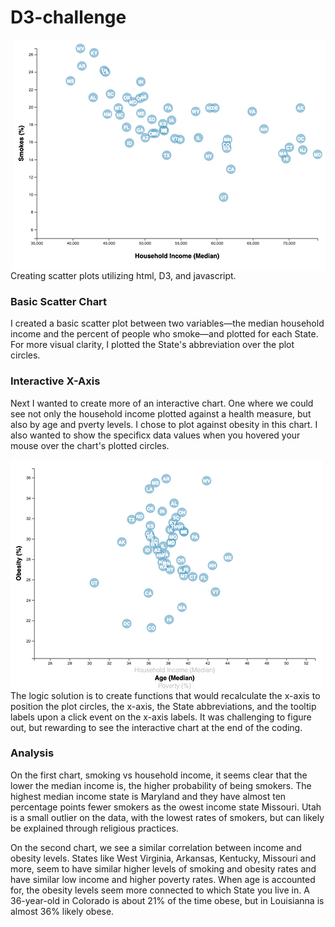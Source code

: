 # D3-challenge
<img align="right" src="https://github.com/KristaJoy/D3-challenge/blob/main/assets/images/chart1.jpg">

Creating scatter plots utilizing html, D3, and javascript.

### Basic Scatter Chart
I created a basic scatter plot between two variables—the median household income and the percent of people who smoke—and plotted for each State. For more visual clarity, I plotted the State's abbreviation over the plot circles. 

### Interactive X-Axis
Next I wanted to create more of an interactive chart. One where we could see not only the household income plotted against a health measure, but also by age and pverty levels. I chose to plot against obesity in this chart. I also wanted to show the specificx data values when you hovered your mouse over the chart's plotted circles. 

<img align="left" src="https://github.com/KristaJoy/D3-challenge/blob/main/assets/images/chart2.jpg">

The logic solution is to create functions that would recalculate the x-axis to position the plot circles, the x-axis, the State abbreviations, and the tooltip labels upon a click event on the x-axis labels. It was challenging to figure out, but rewarding to see the interactive chart at the end of the coding.

### Analysis
On the first chart, smoking vs household income, it seems clear that the lower the median income is, the higher probability of being smokers. The highest median income state is Maryland and they have almost ten percentage points fewer smokers as the owest income state Missouri. Utah is a small outlier on the data, with the lowest rates of smokers, but can likely be explained through religious practices. 

On the second chart, we see a similar correlation between income and obesity levels. States like West Virginia, Arkansas, Kentucky, Missouri and more, seem to have similar higher levels of smoking and obesity rates and have similar low income and higher poverty rates. When age is accounted for, the obesity levels seem more connected to which State you live in. A 36-year-old in Colorado is about 21% of the time obese, but in Louisianna is almost 36% likely obese.
